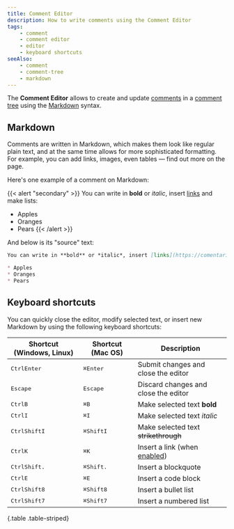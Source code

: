 ```yaml
---
title: Comment Editor
description: How to write comments using the Comment Editor
tags:
    - comment
    - comment editor
    - editor
    - keyboard shortcuts
seeAlso:
    - comment
    - comment-tree
    - markdown
---
```


The **Comment Editor** allows to create and update [comments](comment) in a [comment tree](comment-tree) using the [Markdown](markdown) syntax.

<!--more-->

## Markdown

Comments are written in Markdown, which makes them look like regular plain text, and at the same time allows for more sophisticated formatting. For example, you can add links, images, even tables — find out more on the [](markdown) page.

Here's one example of a comment on Markdown:

{{< alert "secondary" >}}
You can write in **bold** or *italic*, insert [links](https://comentario.app) and make lists:
 
* Apples
* Oranges
* Pears
{{< /alert >}}

And below is its "source" text:

```md
You can write in **bold** or *italic*, insert [links](https://comentario.app) and make lists:

* Apples
* Oranges
* Pears
```

## Keyboard shortcuts

You can quickly close the editor, modify selected text, or insert new Markdown by using the following keyboard shortcuts:

<div class="table-responsive">

| Shortcut (Windows, Linux)                   | Shortcut (Mac OS)                        | Description                                                                                            |
|---------------------------------------------|------------------------------------------|--------------------------------------------------------------------------------------------------------|
| <kbd>Ctrl</kbd><kbd>Enter</kbd>             | <kbd>⌘</kbd><kbd>Enter</kbd>             | Submit changes and close the editor                                                                    | 
| <kbd>Escape</kbd>                           | <kbd>Escape</kbd>                        | Discard changes and close the editor                                                                   | 
| <kbd>Ctrl</kbd><kbd>B</kbd>                 | <kbd>⌘</kbd><kbd>B</kbd>                 | Make selected text **bold**                                                                            | 
| <kbd>Ctrl</kbd><kbd>I</kbd>                 | <kbd>⌘</kbd><kbd>I</kbd>                 | Make selected text *italic*                                                                            | 
| <kbd>Ctrl</kbd><kbd>Shift</kbd><kbd>I</kbd> | <kbd>⌘</kbd><kbd>Shift</kbd><kbd>I</kbd> | Make selected text ~~strikethrough~~                                                                   | 
| <kbd>Ctrl</kbd><kbd>K</kbd>                 | <kbd>⌘</kbd><kbd>K</kbd>                 | Insert a link (when [enabled](/configuration/backend/dynamic/domain.defaults.markdown.links.enabled/)) | 
| <kbd>Ctrl</kbd><kbd>Shift</kbd><kbd>.</kbd> | <kbd>⌘</kbd><kbd>Shift</kbd><kbd>.</kbd> | Insert a blockquote                                                                                    | 
| <kbd>Ctrl</kbd><kbd>E</kbd>                 | <kbd>⌘</kbd><kbd>E</kbd>                 | Insert a code block                                                                                    | 
| <kbd>Ctrl</kbd><kbd>Shift</kbd><kbd>8</kbd> | <kbd>⌘</kbd><kbd>Shift</kbd><kbd>8</kbd> | Insert a bullet list                                                                                   | 
| <kbd>Ctrl</kbd><kbd>Shift</kbd><kbd>7</kbd> | <kbd>⌘</kbd><kbd>Shift</kbd><kbd>7</kbd> | Insert a numbered list                                                                                 | 
{.table .table-striped}
</div>
